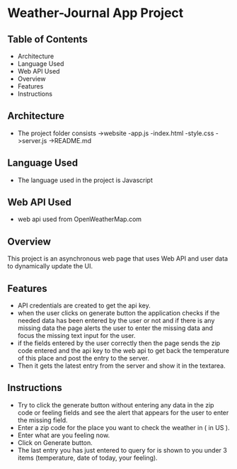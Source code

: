 # Weather-Journal App Project

## Table of Contents
* Architecture
* Language Used
* Web API Used
* Overview
* Features
* Instructions

## Architecture
* The project folder consists
    ->website
        -app.js
        -index.html
        -style.css
    ->server.js
    ->README.md
    
## Language Used
* The language used in the project is Javascript

## Web API Used
* web api used from OpenWeatherMap.com

## Overview
This project is an asynchronous web page that uses Web API and user data to dynamically update the UI.

## Features
* API credentials are created to get the api key.
* when the user clicks on generate button the application checks if the needed data has been entered by the user or not and if there is any missing data the page alerts the user to enter the missing data and focus the missing text input for the user.
* if the fields entered by the user correctly then the page sends the zip code entered and the api key to the web api to get back the temperature of this place and post the entry to the server.
* Then it gets the latest entry from the server and show it in the textarea.

## Instructions
* Try to click the generate button without entering any data in the zip code or feeling fields and see the alert that appears for the user to enter the missing field.
* Enter a zip code for the place you want to check the weather in ( in US ).
* Enter what are you feeling now.
* Click on Generate button.
* The last entry you has just entered to query for is shown to you under 3 items (temperature, date of today, your feeling).

